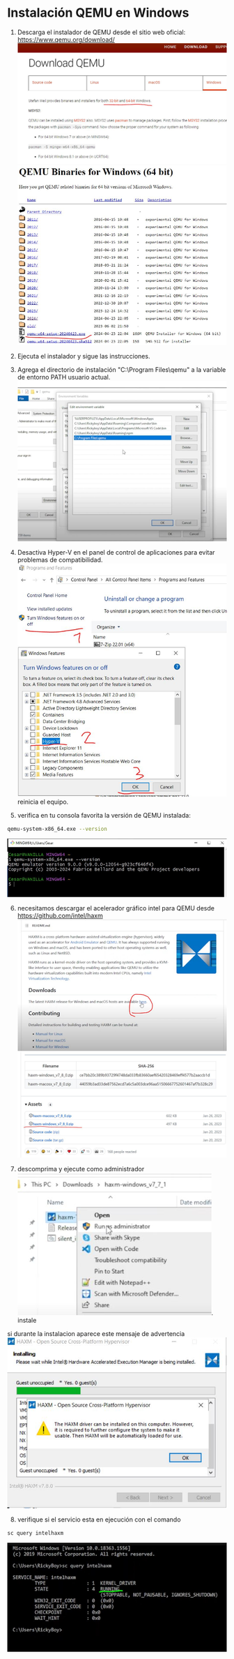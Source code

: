 # Instalación QEMU en Windows

1. Descarga el instalador de QEMU desde el sitio web oficial: https://www.qemu.org/download/
![image](img/qemu-download-01.JPG) 
![image](img/qemu-download-02.JPG)

2. Ejecuta el instalador y sigue las instrucciones.
3. Agrega el directorio de instalación "C:\Program Files\qemu" a la variable de entorno PATH usuario actual.
![image](img/env-vars.JPG)

4. Desactiva Hyper-V en el panel de control de aplicaciones para evitar problemas de compatibilidad.
![image](img/hyper-v-off.JPG) reinicia el equipo.

5. verifica en tu consola favorita la versión de QEMU instalada: 
```bash
qemu-system-x86_64.exe --version
```
![image](img/qemu-version.JPG)

6. necesitamos descargar el acelerador gráfico intel para QEMU desde https://github.com/intel/haxm
![image](img/qemu-haxm.JPG)
![image](img/qemu-haxm-zip.JPG)

7. descomprima y ejecute como administrador
![image](img/qemu-haxm-run.JPG). instale 

si durante la instalacion aparece este mensaje de advertencia
![image](img/qemu-haxm-warning.JPG)

8. verifique si el servicio esta en ejecución
con el comando 
```bash
sc query intelhaxm
```
![image](img/qemu-haxm-ok.JPG)





